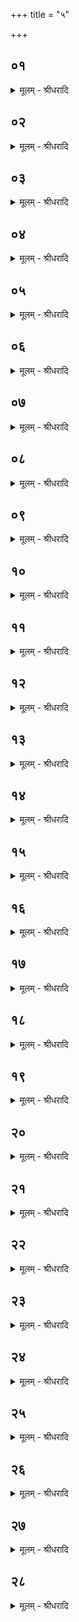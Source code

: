 +++
title = "५"

+++


## ०१
<details><summary>मूलम् - श्रीधरादि</summary>

तद्य᳘दाजिं धा᳘वन्ति॥  
(न्ती) इम᳘मे᳘वैते᳘न लोकमु᳘ज्जयत्य᳘थ य᳘द्ब्रह्मा᳘ रथचक्रे सा᳘म गा᳘यति नाभिदघ्न ऽउ᳘द्धिते ऽन्तरिक्षलोक᳘मे᳘वैतेनो᳘ज्जयत्य᳘थ यद्यू᳘पᳫँ᳭ रो᳘हति देवलोक᳘मे᳘वैतेनो᳘ज्जयति त᳘स्माद्वा᳘ ऽएत᳘त्त्रयं᳘ क्रियते॥
</details>

## ०२
<details><summary>मूलम् - श्रीधरादि</summary>

स᳘ ब्रह्मा᳘ रथचक्रम᳘धिरोहति॥  
नाभिदघ्न ऽउ᳘द्धितं देव᳘स्याह᳘ᳫँ᳘ सवितुः᳘ सवे᳘ सत्य᳘सवसो बृ᳘हस्प᳘तेरुत्तमं ना᳘कᳫँ᳭ रुहेयमि᳘ति य᳘दि ब्राह्मणो य᳘जते ब्र᳘ह्म हि बृ᳘हस्प᳘तिर्ब्र᳘ह्म हि᳘ ब्राह्मणः[[!!]]॥
</details>

## ०३
<details><summary>मूलम् - श्रीधरादि</summary>

(णो᳘ ऽथ) अ᳘थ य᳘दि राज᳘न्यो य᳘जते॥  
देव᳘स्याह᳘ᳫँ᳘ सवितुः᳘ सवे᳘ सत्य᳘सवस ऽइ᳘न्द्रस्योत्तमं ना᳘कᳫँ᳭ रुहेयमि᳘ति क्षत्रᳫँ᳭ ही᳘न्द्रः क्षत्र᳘ᳫँ᳘ राज᳘न्यः[[!!]]॥
</details>

## ०४
<details><summary>मूलम् - श्रीधरादि</summary>

(स्त्रिः) त्रिः सा᳘माभि᳘गायति॥  
त्रि᳘रभिगीया᳘वरोहति देव᳘स्याह᳘ᳫँ᳘ सवितुः᳘ सवे᳘ सत्य᳘प्रसवसो बृ᳘हस्प᳘तेरुत्तमं ना᳘कमरुहमि᳘ति य᳘दि ब्राह्मणो य᳘जते ब्र᳘ह्म हि बृ᳘हस्प᳘तिर्ब्र᳘ह्म हि᳘ ब्राह्मणः[[!!]]॥
</details>

## ०५
<details><summary>मूलम् - श्रीधरादि</summary>

(णो᳘ ऽथ) अ᳘थ य᳘दि राज᳘न्यो य᳘जते॥  
देव᳘स्याह᳘ᳫँ᳘ सवितुः᳘ सवे᳘ सत्य᳘प्रसवस ऽइ᳘न्द्रस्योत्तमं ना᳘कमरुहमि᳘ति क्षत्रᳫँ᳭ ही᳘न्द्रः क्षत्र᳘ᳫँ᳘ राज᳘न्यः[[!!]]॥
</details>

## ०६
<details><summary>मूलम् - श्रीधरादि</summary>

(न्यो᳘ ऽथ) अ᳘थ सप्त᳘दश दुन्दुभी᳘ननुवेद्यन्तᳫँ᳭ स᳘म्मिन्वन्ति॥  
प्रती᳘च आ᳘ग्नीध्रात्प्रजा᳘पतिं वा᳘ ऽएष उ᳘ज्जयति यो᳘ वाजपे᳘येन य᳘जते व्वाग्वै᳘ प्रजा᳘पतिरेषा वै᳘ परमा व्वाग्या᳘ सप्तदशानां᳘ दुन्दुभीनां᳘ परमा᳘मे᳘वैतद्वा᳘चं परमं᳘ प्रजा᳘पतिमु᳘ज्जयति सप्त᳘दश भवन्ति सप्तदशो वै᳘ प्रजा᳘पतिस्त᳘त्प्रजा᳘पतिमु᳘ज्जयति॥
</details>

## ०७
<details><summary>मूलम् - श्रीधरादि</summary>

(त्य᳘) अ᳘थैते᳘षां दुन्दुभीनाम्[[!!]]॥  
(मे᳘) ए᳘कं य᳘जुषा᳘ ऽऽहन्ति तत्स᳘र्वे य᳘जुषा᳘ ऽऽहता भवन्ति॥
</details>

## ०८
<details><summary>मूलम् - श्रीधरादि</summary>

स आ᳘हन्ति॥  
बृ᳘हस्पते व्वा᳘जं जय बृ᳘हस्प᳘तये व्वा᳘चं व्वदत बृ᳘हस्प᳘तिं व्वा᳘जं जापयते᳘ति य᳘दि ब्राह्मणो य᳘जते ब्र᳘ह्म हि बृ᳘हस्प᳘तिर्ब्र᳘ह्म हि᳘ ब्राह्मणः[[!!]]॥
</details>

## ०९
<details><summary>मूलम् - श्रीधरादि</summary>

(णो᳘ ऽथ) अ᳘थ य᳘दि राज᳘न्यो य᳘जते॥  
(त ऽ) इ᳘न्द्र व्वा᳘जं जये᳘न्द्राय व्वा᳘चं व्वदते᳘न्द्रं व्वा᳘जं जापयते᳘ति क्षत्रᳫँ᳭ ही᳘न्द्रः क्षत्र᳘ᳫँ᳘ राज᳘न्यः[[!!]]॥
</details>

## १०
<details><summary>मूलम् - श्रीधरादि</summary>

(न्यो᳘ ऽथै) अ᳘थैते᳘ष्वाजिसृ᳘त्सु र᳘थेषु॥  
पु᳘नरा᳘सृतेष्वेते᳘षां दुन्दुभीनामे᳘कं य᳘जुषोपा᳘वहरति तत्स᳘र्व्वे य᳘जुषोपा᳘वत्दृता भवन्ति॥
</details>

## ११
<details><summary>मूलम् - श्रीधरादि</summary>

स᳘ उपा᳘वहरति॥  
(त्ये) एषा᳘ वः सा᳘ सत्या᳘ संव्वा᳘गभूद्य᳘या बृ᳘हस्प᳘तिं व्वा᳘जम᳘जीजपता᳘जीजपत बृ᳘हस्पतिं व्वा᳘जं व्व᳘नस्पतयो व्वि᳘मुच्यध्वमि᳘ति य᳘दि ब्राह्मणो य᳘जते ब्र᳘ह्म हि बृ᳘हस्प᳘तिर्ब्र᳘ह्म हि᳘ ब्राह्मणः[[!!]]॥
</details>

## १२
<details><summary>मूलम् - श्रीधरादि</summary>

(णो᳘ ऽथ) अ᳘थ य᳘दि राज᳘न्यो य᳘जते॥  
(त ऽ) एषा᳘ वः सा᳘ सत्या᳘ सव्वा᳘गभूद्यये᳘न्द्रं व्वा᳘जम᳘जीजपता᳘जीजपते᳘न्द्रं व्वा᳘जं व्व᳘नस्पतयो व्वि᳘मुच्यध्वमि᳘ति क्षत्रᳫँ᳭ ही᳘न्द्रः क्षत्र᳘ᳫँ᳘ राज᳘न्यः[[!!]]॥
</details>

## १३
<details><summary>मूलम् - श्रीधरादि</summary>

(न्यो᳘ ऽथ) अ᳘थ व्वेद्यन्ता᳘त्॥  
(द्रा) राज᳘न्य ऽउ᳘दङ्सप्त᳘दश[[!!]] प्रव्याधान्प्र᳘विध्यति या᳘वान्वा ऽए᳘कः प्रव्याधस्ता᳘वांस्तिर्य᳘ङ्प्रजा᳘पतिर᳘थ या᳘वत्सप्त᳘दश प्रव्याधास्ता᳘वानन्व᳘ङ्प्रजा᳘पतिः॥
</details>

## १४
<details><summary>मूलम् - श्रीधरादि</summary>

(स्त) तद्य᳘द्राज᳘न्यः[[!!]] प्रवि᳘ध्यति॥  
(त्ये) एष वै᳘ प्रजा᳘पतेः प्रत्यक्षतमां य᳘द्राज᳘न्यस्त᳘स्मादे᳘कः[[!!]] स᳘न्बहूना᳘मीष्टे य᳘द्वेव च᳘तुरक्षरः प्रजा᳘पतिश्च᳘तुरक्षरो राजन्य᳘स्त᳘स्माद्राज᳘न्यः[[!!]] प्र᳘विध्यति सप्त᳘दश प्रव्याधान्प्र᳘विध्यति सप्तदशो वै᳘ प्रजा᳘पतिस्त᳘त्प्रजा᳘पतिमुज्जयति[[!!]]॥
</details>

## १५
<details><summary>मूलम् - श्रीधरादि</summary>

(त्य᳘) अ᳘थ यं य᳘जुषा युन᳘क्ति॥  
तं य᳘जमान ऽआ᳘तिष्ठति देव᳘स्याह᳘ᳫँ᳘ सवितुः᳘ सवे᳘ सत्य᳘प्रसवसो बृ᳘हस्प᳘तेर्व्वाजजि᳘तो व्वा᳘जं जेषमि᳘ति॥
</details>

## १६
<details><summary>मूलम् - श्रीधरादि</summary>

तद्य᳘थै᳘वादो बृ᳘हस्प᳘तिः॥  
सविता᳘रं प्रसवा᳘योपा᳘धावत्सविता वै᳘ देवा᳘नां प्रसवि᳘तेदं᳘ मे प्र᳘सुव त्व᳘त्प्रसूत ऽइदमु᳘ज्जयानी᳘ति त᳘दस्मै सविता᳘ प्रसविता प्रा᳘सुवत्त᳘त्सवितृ᳘प्रसूत ऽउद᳘जयदेव᳘मे᳘वैष᳘ ऽएत᳘त्सविता᳘रमेव᳘ प्रसवायो᳘पधावति सविता वै᳘ देवा᳘नां प्रसवि᳘तेदं मे प्र᳘सुव त्व᳘त्प्रसूत ऽइदमु᳘ज्जयानी᳘ति त᳘दस्मै सविता᳘ प्रसविता प्र᳘सौति त᳘त्सवितृ᳘प्रसूत ऽउ᳘ज्जयति॥
</details>

## १७
<details><summary>मूलम् - श्रीधरादि</summary>

(त्य᳘) अ᳘थ य᳘द्यध्वर्योः᳘॥  
(र) अन्तेवासी᳘ वा ब्रह्मचारी᳘ वैतद्य᳘जुरधीया᳘त्सो ऽन्वास्था᳘य व्वाचयति व्वा᳘जिन इ᳘ति व्वाजि᳘नो ह्य᳘श्वास्त᳘स्मादाह व्वा᳘जिन इ᳘ति व्वाजजित ऽइत्य᳘न्नं वै व्वा᳘जो ऽन्नजित ऽइ᳘त्ये᳘वैत᳘दाहा᳘ध्वन स्कभ्नुव᳘न्त ऽइत्य᳘ध्वनो हि᳘ स्कभ्नुव᳘न्तो धा᳘वन्ति यो᳘जना मि᳘माना इ᳘ति योजनशो हि मि᳘माना अ᳘ध्वानं धा᳘वन्ति का᳘ष्ठां गच्छते᳘ति य᳘थैनानन्तरा᳘ नाष्ट्रा र᳘क्षाᳫँ᳭सि न᳘ हिᳫँ᳭स्यु᳘रेव᳘मेत᳘दाह धा᳘वन्त्याजिमा᳘घ्नन्ति दुन्दुभी᳘नभि सा᳘म गायति॥
</details>

## १८
<details><summary>मूलम् - श्रीधरादि</summary>

(त्य᳘) अ᳘थैता᳘भ्यां ज᳘गतीभ्याम्॥  
(ञ्जु) जुहो᳘ति वा᳘ ऽनु वा मन्त्र᳘यते य᳘दि जुहो᳘ति य᳘द्यनुमन्त्र᳘यते समान᳘ ऽएव[[!!]] ब᳘न्धुः॥
</details>

## १९
<details><summary>मूलम् - श्रीधरादि</summary>

स᳘ जुहोति॥  
(त्ये) एष स्य᳘ व्वाजी᳘ क्षिपणिं᳘ तुरण्यति ग्रीवा᳘यां बद्धो᳘ ऽअपिकक्ष᳘ ऽआस᳘नि॥ क्र᳘तुं दधिक्रा अ᳘नु सᳫँ᳭स᳘निष्यदत्प᳘थाम᳘ङ्काᳫँ᳭स्य᳘न्वाप᳘नीफणत्स्वा᳘हा॥
</details>

## २०
<details><summary>मूलम् - श्रीधरादि</summary>

(हो) उत᳘ स्म॥  
(स्मा) अस्य द्र᳘वतस्तुरण्यतः᳘ पर्णं न वेर᳘नुवाति प्रगर्द्धि᳘नः॥ श्येन᳘स्येव ध्र᳘जतो ऽअङ्कसं प᳘रिदधिक्रा᳘व्णः स᳘होर्जा त᳘रित्रतः स्वाहेति[[!!]]॥
</details>

## २१
<details><summary>मूलम् - श्रीधरादि</summary>

(त्य) अथो᳘त्तरेण त्रिचे᳘न॥  
जुहो᳘ति वा᳘ ऽनु वा मन्त्रयते[[!!]] द्वयं तद्य᳘स्माज्जुहो᳘ति वा᳘ ऽनु वा मन्त्र᳘यते य᳘दि जुहो᳘ति य᳘द्यनुमन्त्र᳘यते समान᳘ ऽएव ब᳘न्धुरेता᳘ने᳘वैतद᳘श्वान्धा᳘वत ऽउ᳘पवाजयत्येते᳘षु व्वी᳘र्यं दधाति तिस्रो वा᳘ ऽइमाः᳘ पृथि᳘व्य[[!!]] इयमहै᳘का द्वे᳘ ऽअस्याः प᳘रे ता᳘ ऽए᳘वैत᳘दु᳘ज्जयति॥
</details>

## २२
<details><summary>मूलम् - श्रीधरादि</summary>

सो᳘ ऽनुमन्त्रयते॥  
शं᳘ नो भवन्तु व्वाजि᳘नो ह᳘वेषु देव᳘ताता मित᳘द्रवः स्वर्क्काः᳘ जम्भ᳘यन्तो᳘ ऽहिं व्वृ᳘कᳫँ᳭ र᳘क्षाᳫँ᳭सि स᳘नेम्यस्म᳘द्युयवन्न᳘मीवाः॥
</details>

## २३
<details><summary>मूलम् - श्रीधरादि</summary>

(वास्ते᳘) ते᳘ नो ऽअ᳘र्व्वन्तः॥  
(न्तो) हवनश्रु᳘तो ह᳘वं व्वि᳘श्वे शृण्वन्तु व्वाजि᳘नो मित᳘द्रवः॥ सहस्रसा᳘ मेघ᳘साता सनिष्य᳘वो महो ये ध᳘नᳫँ᳭ समिथे᳘षु जब्भ्रिरे[[!!]]॥
</details>

## २४
<details><summary>मूलम् - श्रीधरादि</summary>

व्वा᳘जे वाजे ऽवत॥  
व्वाजिनो नो ध᳘नेषु विप्रा ऽअमृता ऽऋतज्ञाः॥ अस्य म᳘ध्वः पिबत माद᳘यध्वं तृप्ता᳘ यात पथि᳘भिर्देवया᳘नैरिति[[!!]]॥
</details>

## २५
<details><summary>मूलम् - श्रीधरादि</summary>

(त्य᳘) अ᳘थ बार्हस्पत्ये᳘न चरु᳘णा प्रत्यु᳘पतिष्ठते॥  
तमु᳘पस्पृशत्य᳘न्नं वा᳘ ऽएष ऽउ᳘ज्जयति यो᳘ व्वाजपे᳘येन य᳘जते ऽन्नपे᳘यᳫँ᳭ ह वै ना᳘मैतद्य᳘द्वाजपे᳘यं तद्य᳘दे᳘वैतद᳘न्नमुद᳘जैषीत्ते᳘नै᳘वैत᳘देतां ग᳘तिं गत्वा स᳘ᳫँ᳘स्पृशते त᳘दात्म᳘न्कुरुते॥
</details>

## २६
<details><summary>मूलम् - श्रीधरादि</summary>

स ऽउ᳘पस्पृशति॥  
(त्या᳘) आ᳘ मा व्वा᳘जस्य प्रसवो᳘ जगम्यादित्य᳘न्नं वै व्वा᳘ज आ मा᳘ ऽन्नस्य प्रसवो᳘ जगम्यादि᳘त्ये᳘वैत᳘दा᳘हेमे द्या᳘वापृथिवी᳘ व्विश्व᳘रूपे ऽइ᳘ति द्या᳘वापृथिवी हि᳘ प्रजा᳘पतिरा᳘ मा गन्तां पित᳘रा मात᳘रा चे᳘ति मा᳘तेव च हि᳘ पि᳘तेव च प्रजा᳘पतिरा᳘ मा सो᳘मो ऽअमृतत्वे᳘न गम्यादि᳘ति सो᳘मो हि᳘ प्रजा᳘पतिः॥
</details>

## २७
<details><summary>मूलम् - श्रीधरादि</summary>

(स्त) तम᳘श्वान᳘वघ्रापयति॥  
व्वा᳘जिन इ᳘ति व्वाजि᳘नो ह्य᳘श्वास्त᳘स्मादाह व्वा᳘जिन इ᳘ति व्वाजजित ऽइत्य᳘न्नं वै व्वा᳘जो ऽन्नजित ऽइ᳘त्ये᳘वैत᳘दाह व्वा᳘जᳫँ᳭ ससृवा᳘ᳫँ᳘स इ᳘ति सरिष्य᳘न्त ऽइ᳘ति वा ऽअ᳘ग्र ऽआह सरिष्य᳘न्त ऽइव हि त᳘र्हि भ᳘वन्त्यथा᳘त्र ससृवा᳘ᳫँ᳘स इ᳘ति ससृवा᳘ᳫँ᳘स इव ह्य᳘त्र भ᳘वन्ति त᳘स्मादाह ससृवा᳘ᳫँ᳘स इ᳘ति बृ᳘हस्प᳘तेर्भागम᳘वजिघ्रते᳘ति बृ᳘हस्प᳘ते᳘र्ह्येष᳘ भागो भ᳘वति त᳘स्मादाह बृ᳘हस्प᳘तेर्भागम᳘वजिघ्रते᳘ति निमृजाना ऽइ᳘ति तद्य᳘जमाने व्वी᳘र्यं[[!!]] दधाति तद्यद᳘श्वानवघ्राप᳘यतीममु᳘ज्जयानी᳘ति वा ऽअग्रे᳘ ऽवघ्रापयत्यथा᳘त्रेममु᳘दजैषमि᳘ति त᳘स्माद्वा ऽअ᳘श्वान᳘वघ्रापयति॥
</details>

## २८
<details><summary>मूलम् - श्रीधरादि</summary>

(त्य᳘) अ᳘थैते᳘षामाजिसृ᳘ताᳫँ᳭ र᳘थानाम्॥  
(मे᳘) ए᳘कस्मिन्वै᳘श्यो वा राज᳘न्यो वोपा᳘स्थितो भवति स व्वे᳘देरु᳘त्तरायाᳫँ᳭ श्रो᳘णा ऽउ᳘पविशत्य᳘थाध्वर्यु᳘श्च य᳘जमानश्च पू᳘र्व्वया द्वारा᳘ मधुग्रह᳘मादा᳘य नि᳘ष्क्रामतस्तं व्वै᳘श्यस्य वा राज᳘न्यस्य[[!!]] वा प्राणावा᳘धत्तो᳘ ऽथ नेष्टा᳘ ऽपरया द्वारा᳘ सुराग्रहा᳘नादा᳘य नि᳘ष्क्रामति स᳘ जघ᳘नेन शा᳘लां पर्येत्यै᳘कं व्वै᳘श्यस्य वा राजन्य᳘स्य वा पाणा᳘वाद᳘धदाहाने᳘न त ऽइमं नि᳘ष्क्रीणामी᳘ति सत्यं वै श्रीर्ज्यो᳘तिः सोमो᳘ ऽनृतं पाप्मा त᳘मः सु᳘रा सत्य᳘मे᳘वैतच्छ्रि᳘यं ज्यो᳘तिर्य᳘जमाने दधात्य᳘नृतेन पाप्म᳘ना त᳘मसा व्वै᳘श्यं व्विध्यति तैः स यं भो᳘गं काम᳘यते तं᳘ कुरुते᳘ ऽथैतᳫँ᳭ स᳘ हिरण्यपात्रमेव᳘ मधुग्रहं᳘ ब्रह्म᳘णे ददाति तं᳘ ब्रह्म᳘णे द᳘ददमृ᳘तमा᳘युरात्म᳘न्धत्ते ऽमृ᳘तᳫँ᳭ ह्या᳘युर्हि᳘रण्यं ते᳘न स यं भो᳘गं काम᳘यते तं᳘ कुरुते॥
</details>